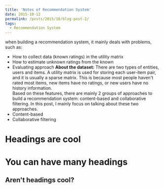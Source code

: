 ```yaml
---
title: 'Notes of Recommendation System'
date: 2015-10-12
permalink: /posts/2015/10/blog-post-2/
tags:
  - Recommendation System 
---
```

when building a recommendation system, it mainly deals with problems, such as:
* How to collect data (known ratings) in the utility matrix
* How to estimate unknown ratings from the known
* Evaluating approach 
**About the dataset:** There are two types of entities, users and items. A utility matrix is used for storing each user-item pair, and it is usually a sparse matrix. This is because most people haven't rated most items, new items have no ratings, or new users have no history information.  
Based on these features, there are mainly 2 groups of approaches to build a recommendation system: content-based and collaborative filtering. In this post, I mainly focus on talking about these two approaches. 
* Content-based
* Collaborative filtering


Headings are cool
======

You can have many headings
======

Aren't headings cool?
------
